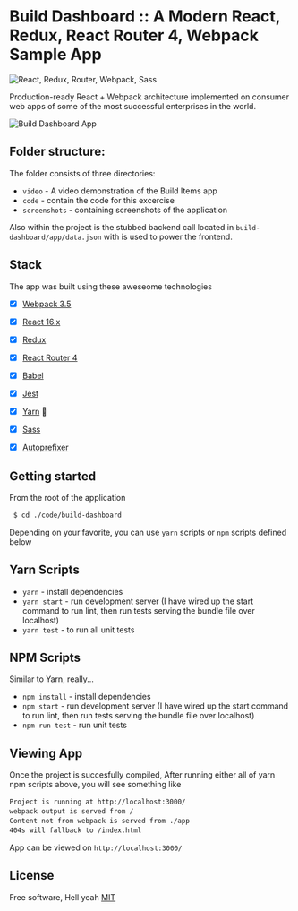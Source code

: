 # Build Dashboard :: A Modern React, Redux, React Router 4, Webpack Sample App

![React, Redux, Router, Webpack, Sass](https://cloud.githubusercontent.com/assets/733074/25338311/193a1a40-28ff-11e7-8f22-9a5d9dac7b84.png)

Production-ready React + Webpack architecture implemented on consumer web apps of some of the most successful enterprises in the world.


![Build Dashboard App](<img src="screenshots/build-dashboard.png" alt="build dashboard"/>)

## Folder structure:
The folder consists of three directories:
* `video` - A video demonstration of the Build Items app
* `code` - contain the code for this excercise
* `screenshots` - containing screenshots of the application

Also within the project is the stubbed backend call located in 
`build-dashboard/app/data.json` with is used to power the frontend.

## Stack
The app was built using these aweseome technologies

- [x] [Webpack 3.5](https://webpack.github.io)
- [x] [React 16.x](https://facebook.github.io/react/)
- [x] [Redux](http://redux.js.org/)
- [x] [React Router 4](https://reacttraining.com/react-router/)
- [x] [Babel](https://babeljs.io/)
- [x] [Jest](https://facebook.github.io/jest/)
- [x] [Yarn](https://yarnpkg.com/en/) 🐣
- [x] [Sass](http://sass-lang.com/)
- [x] [Autoprefixer](https://github.com/postcss/autoprefixer)


## Getting started
From the root of the application

```sh
 $ cd ./code/build-dashboard
 ```
Depending on your favorite, you can use `yarn` scripts or `npm` scripts defined below

## Yarn Scripts

* `yarn` - install dependencies
* `yarn start` - run development server (I have wired up the start command to run lint, then run tests serving the bundle file over localhost)
* `yarn test` - to run all unit tests

## NPM Scripts
Similar to Yarn, really...

* `npm install` - install dependencies
* `npm start` - run development server (I have wired up the start command to run lint, then run tests serving the bundle file over localhost)
* `npm run test` - run unit tests


## Viewing App
Once the project is succesfully compiled, After running either all of yarn npm scripts above,  you will see something like
```sh
Project is running at http://localhost:3000/
webpack output is served from /
Content not from webpack is served from ./app
404s will fallback to /index.html
```

App can be viewed on `http://localhost:3000/`

## License
Free software, Hell yeah
[MIT](License.md)
